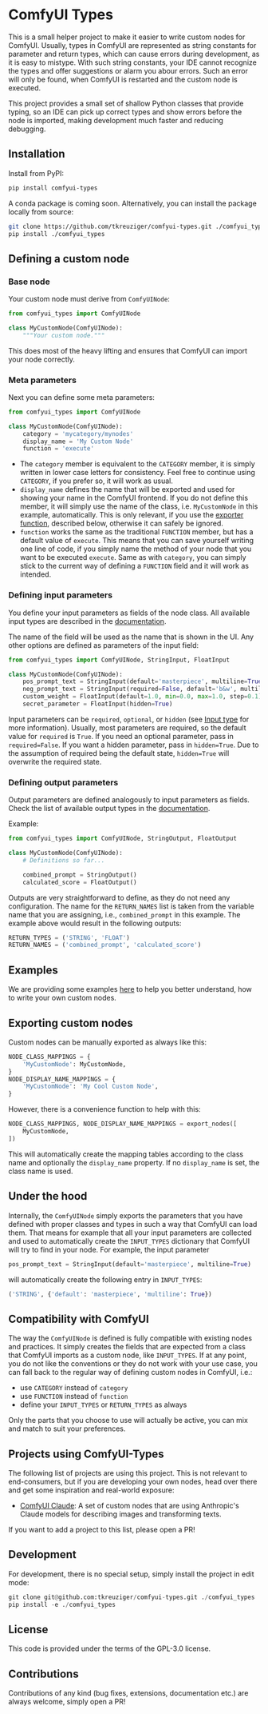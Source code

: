 # ComfyUI Types

This is a small helper project to make it easier to write custom nodes for
ComfyUI. Usually, types in ComfyUI are represented as string constants for
parameter and return types, which can cause errors during development, as it is
easy to mistype. With such string constants, your IDE cannot recognize the types
and offer suggestions or alarm you abour errors. Such an error will only be
found, when ComfyUI is restarted and the custom node is executed.

This project provides a small set of shallow Python classes that provide typing,
so an IDE can pick up correct types and show errors before the node is imported,
making development much faster and reducing debugging.

## Installation

Install from PyPI:

```bash
pip install comfyui-types
```

A conda package is coming soon. Alternatively, you can install the package
locally from source:

```bash
git clone https://github.com/tkreuziger/comfyui-types.git ./comfyui_types
pip install ./comfyui_types
```

## Defining a custom node

### Base node

Your custom node must derive from `ComfyUINode`:

```python
from comfyui_types import ComfyUINode

class MyCustomNode(ComfyUINode):
    """Your custom node."""
```

This does most of the heavy lifting and ensures that ComfyUI can import your
node correctly.

### Meta parameters

Next you can define some meta parameters:

```python
from comfyui_types import ComfyUINode

class MyCustomNode(ComfyUINode):
    category = 'mycategory/mynodes'
    display_name = 'My Custom Node'
    function = 'execute'
```

- The `category` member is equivalent to the `CATEGORY` member, it is simply
written in lower case letters for consistency. Feel free to continue using
`CATEGORY`, if you prefer so, it will work as usual.
- `display_name` defines the name that will be exported and used for showing
your name in the ComfyUI frontend. If you do not define this member, it will
simply use the name of the class, i.e. `MyCustomNode` in this example,
automatically. This is only relevant, if you use the [exporter
function](#exporting-custom-nodes), described below, otherwise it can safely
be ignored.
- `function` works the same as the traditional `FUNCTION` member, but has a
default value of `execute`. This means that you can save yourself writing one
line of code, if you simply name the method of your node that you want to be
executed `execute`. Same as with `category`, you can simply stick to the
current way of defining a `FUNCTION` field and it will work as intended.

### Defining input parameters

You define your input parameters as fields of the node class. All available
input types are described in the [documentation](/docs/input_types.md).

The name of the field will be used as the name that is shown in the UI. Any
other options are defined as parameters of the input field:

```python
from comfyui_types import ComfyUINode, StringInput, FloatInput

class MyCustomNode(ComfyUINode):
    pos_prompt_text = StringInput(default='masterpiece', multiline=True)
    neg_prompt_text = StringInput(required=False, default='b&w', multiline=True)
    custom_weight = FloatInput(default=1.0, min=0.0, max=1.0, step=0.1)
    secret_parameter = FloatInput(hidden=True)
```

Input parameters can be `required`, `optional`, or `hidden` (see [Input
type](/docs/input_types.md#inputtype) for more information). Usually, most
parameters are required, so the default value for `required` is `True`. If you
need an optional parameter, pass in `required=False`. If you want a hidden
parameter, pass in `hidden=True`. Due to the assumption of required being the
default state, `hidden=True` will overwrite the required state.

### Defining output parameters

Output parameters are defined analogously to input parameters as fields. Check
the list of available output types in the
[documentation](/docs/README.md#output-types).

Example:

```python
from comfyui_types import ComfyUINode, StringOutput, FloatOutput

class MyCustomNode(ComfyUINode):
    # Definitions so far...

    combined_prompt = StringOutput()
    calculated_score = FloatOutput()
```

Outputs are very straightforward to define, as they do not need any
configuration. The name for the `RETURN_NAMES` list is taken from the variable
name that you are assigning, i.e., `combined_prompt` in this example. The
example above would result in the following outputs:

```python
RETURN_TYPES = ('STRING', 'FLOAT')
RETURN_NAMES = ('combined_prompt', 'calculated_score')
```

## Examples

We are providing some examples [here](/examples) to help you better understand,
how to write your own custom nodes.

## Exporting custom nodes

Custom nodes can be manually exported as always like this:

```python
NODE_CLASS_MAPPINGS = {
    'MyCustomNode': MyCustomNode,
}
NODE_DISPLAY_NAME_MAPPINGS = {
    'MyCustomNode': 'My Cool Custom Node',
}
```

However, there is a convenience function to help with this:

```python
NODE_CLASS_MAPPINGS, NODE_DISPLAY_NAME_MAPPINGS = export_nodes([
    MyCustomNode,
])
```

This will automatically create the mapping tables according to the class name
and optionally the `display_name` property. If no `display_name` is set, the
class name is used.

## Under the hood

Internally, the `ComfyUINode` simply exports the parameters that you have
defined with proper classes and types in such a way that ComfyUI can load them.
That means for example that all your input parameters are collected and used to
automatically create the `INPUT_TYPES` dictionary that ComfyUI will try to find
in your node. For example, the input parameter

```python
pos_prompt_text = StringInput(default='masterpiece', multiline=True)
```

will automatically create the following entry in `INPUT_TYPES`:

```python
('STRING', {'default': 'masterpiece', 'multiline': True})
```

## Compatibility with ComfyUI

The way the `ComfyUINode` is defined is fully compatible with existing nodes and
practices. It simply creates the fields that are expected from a class that
ComfyUI imports as a custom node, like `INPUT_TYPES`. If at any point, you do
not like the conventions or they do not work with your use case, you can fall
back to the regular way of defining custom nodes in ComfyUI, i.e.:

- use `CATEGORY` instead of `category`
- use `FUNCTION` instead of `function`
- define your `INPUT_TYPES` or `RETURN_TYPES` as always

Only the parts that you choose to use will actually be active, you can mix and
match to suit your preferences.

## Projects using ComfyUI-Types

The following list of projects are using this project. This is not relevant to
end-consumers, but if you are developing your own nodes, head over there and get
some inspiration and real-world exposure:

- [ComfyUI Claude](https://github.com/tkreuziger/comfyui-claude): A set of
custom nodes that are using Anthropic's Claude models for describing images and
transforming texts.

If you want to add a project to this list, please open a PR!

## Development

For development, there is no special setup, simply install the project in edit
mode:

```python
git clone git@github.com:tkreuziger/comfyui-types.git ./comfyui_types
pip install -e ./comfyui_types
```

## License

This code is provided under the terms of the GPL-3.0 license.

## Contributions

Contributions of any kind (bug fixes, extensions, documentation etc.) are always
welcome, simply open a PR!
